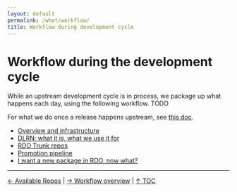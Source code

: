 ```yaml
---
layout: default
permalink: /what/workflow/
title: Workflow during development cycle
---
```


# Workflow during the development cycle

While an upstream development cycle is in process, we package up what
happens each day, using the following workflow. TODO

For what we do once a release happens upstream, see [this
doc](/what/release/).

* [Overview and infrastructure](/what/workflow-overview)
* [DLRN: what it is, what we use it for](/what/dlrn)
* [RDO Trunk repos](/what/trunk-repos)
* [Promotion pipeline](/what/promotion-pipeline)
* [I want a new package in RDO, now what?](/what/new-package)

----

[← Available Repos](/what/repos) |
[→ Workflow overview](/what/workflow-overview) |
[↑ TOC](/what)
